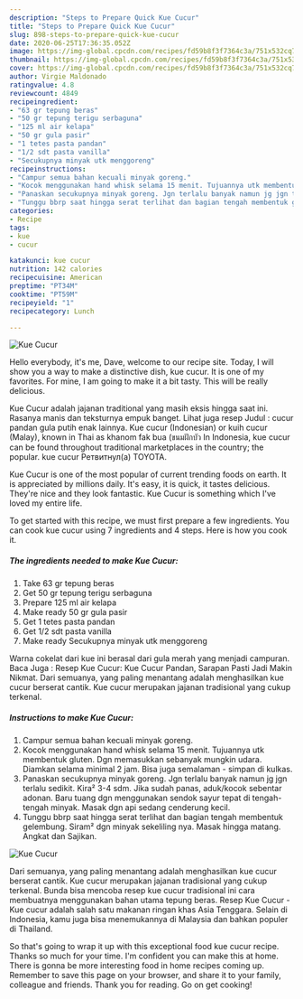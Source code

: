 ```yaml
---
description: "Steps to Prepare Quick Kue Cucur"
title: "Steps to Prepare Quick Kue Cucur"
slug: 898-steps-to-prepare-quick-kue-cucur
date: 2020-06-25T17:36:35.052Z
image: https://img-global.cpcdn.com/recipes/fd59b8f3f7364c3a/751x532cq70/kue-cucur-foto-resep-utama.jpg
thumbnail: https://img-global.cpcdn.com/recipes/fd59b8f3f7364c3a/751x532cq70/kue-cucur-foto-resep-utama.jpg
cover: https://img-global.cpcdn.com/recipes/fd59b8f3f7364c3a/751x532cq70/kue-cucur-foto-resep-utama.jpg
author: Virgie Maldonado
ratingvalue: 4.8
reviewcount: 4849
recipeingredient:
- "63 gr tepung beras"
- "50 gr tepung terigu serbaguna"
- "125 ml air kelapa"
- "50 gr gula pasir"
- "1 tetes pasta pandan"
- "1/2 sdt pasta vanilla"
- "Secukupnya minyak utk menggoreng"
recipeinstructions:
- "Campur semua bahan kecuali minyak goreng."
- "Kocok menggunakan hand whisk selama 15 menit. Tujuannya utk membentuk gluten. Dgn memasukkan sebanyak mungkin udara. Diamkan selama minimal 2 jam. Bisa juga semalaman - simpan di kulkas."
- "Panaskan secukupnya minyak goreng. Jgn terlalu banyak namun jg jgn terlalu sedikit. Kira² 3-4 sdm. Jika sudah panas, aduk/kocok sebentar adonan. Baru tuang dgn menggunakan sendok sayur tepat di tengah-tengah minyak. Masak dgn api sedang cenderung kecil."
- "Tunggu bbrp saat hingga serat terlihat dan bagian tengah membentuk gelembung. Siram² dgn minyak sekeliling nya. Masak hingga matang. Angkat dan Sajikan."
categories:
- Recipe
tags:
- kue
- cucur

katakunci: kue cucur 
nutrition: 142 calories
recipecuisine: American
preptime: "PT34M"
cooktime: "PT59M"
recipeyield: "1"
recipecategory: Lunch

---
```



![Kue Cucur](https://img-global.cpcdn.com/recipes/fd59b8f3f7364c3a/751x532cq70/kue-cucur-foto-resep-utama.jpg)

Hello everybody, it's me, Dave, welcome to our recipe site. Today, I will show you a way to make a distinctive dish, kue cucur. It is one of my favorites. For mine, I am going to make it a bit tasty. This will be really delicious.

Kue Cucur adalah jajanan traditional yang masih eksis hingga saat ini. Rasanya manis dan teksturnya empuk banget. Lihat juga resep Judul : cucur pandan gula putih enak lainnya. Kue cucur (Indonesian) or kuih cucur (Malay), known in Thai as khanom fak bua (ขนมฝักบัว In Indonesia, kue cucur can be found throughout traditional marketplaces in the country; the popular. kue cucur Ретвитнул(а) TOYOTA.

Kue Cucur is one of the most popular of current trending foods on earth. It is appreciated by millions daily. It's easy, it is quick, it tastes delicious. They're nice and they look fantastic. Kue Cucur is something which I've loved my entire life.


To get started with this recipe, we must first prepare a few ingredients. You can cook kue cucur using 7 ingredients and 4 steps. Here is how you cook it.

<!--inarticleads1-->

##### The ingredients needed to make Kue Cucur:

1. Take 63 gr tepung beras
1. Get 50 gr tepung terigu serbaguna
1. Prepare 125 ml air kelapa
1. Make ready 50 gr gula pasir
1. Get 1 tetes pasta pandan
1. Get 1/2 sdt pasta vanilla
1. Make ready Secukupnya minyak utk menggoreng


Warna cokelat dari kue ini berasal dari gula merah yang menjadi campuran. Baca Juga : Resep Kue Cucur: Kue Cucur Pandan, Sarapan Pasti Jadi Makin Nikmat. Dari semuanya, yang paling menantang adalah menghasilkan kue cucur berserat cantik. Kue cucur merupakan jajanan tradisional yang cukup terkenal. 

<!--inarticleads2-->

##### Instructions to make Kue Cucur:

1. Campur semua bahan kecuali minyak goreng.
1. Kocok menggunakan hand whisk selama 15 menit. Tujuannya utk membentuk gluten. Dgn memasukkan sebanyak mungkin udara. Diamkan selama minimal 2 jam. Bisa juga semalaman - simpan di kulkas.
1. Panaskan secukupnya minyak goreng. Jgn terlalu banyak namun jg jgn terlalu sedikit. Kira² 3-4 sdm. Jika sudah panas, aduk/kocok sebentar adonan. Baru tuang dgn menggunakan sendok sayur tepat di tengah-tengah minyak. Masak dgn api sedang cenderung kecil.
1. Tunggu bbrp saat hingga serat terlihat dan bagian tengah membentuk gelembung. Siram² dgn minyak sekeliling nya. Masak hingga matang. Angkat dan Sajikan.
<img src="//assets-global.cpcdn.com/assets/icons/button_play-2c75c40dde080a61004c1f40b05d8f140eaff45d7e9e6481dc71c63d2e7c4909.png" alt="Kue Cucur">

Dari semuanya, yang paling menantang adalah menghasilkan kue cucur berserat cantik. Kue cucur merupakan jajanan tradisional yang cukup terkenal. Bunda bisa mencoba resep kue cucur tradisional ini cara membuatnya menggunakan bahan utama tepung beras. Resep Kue Cucur - Kue cucur adalah salah satu makanan ringan khas Asia Tenggara. Selain di Indonesia, kamu juga bisa menemukannya di Malaysia dan bahkan populer di Thailand. 

So that's going to wrap it up with this exceptional food kue cucur recipe. Thanks so much for your time. I'm confident you can make this at home. There is gonna be more interesting food in home recipes coming up. Remember to save this page on your browser, and share it to your family, colleague and friends. Thank you for reading. Go on get cooking!
